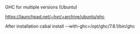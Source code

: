 GHC for multiple versions (Ubuntu)

https://launchpad.net/~hvr/+archive/ubuntu/ghc


After installation 
 cabal install --with-ghc=/opt/ghc/7.8.1/bin/ghc